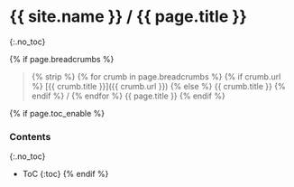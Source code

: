 # {{ site.name }} / {{ page.title }}
{:.no_toc}

{% if page.breadcrumbs %}
> {% strip %}
    {% for crumb in page.breadcrumbs %}
        {% if crumb.url %}
        [{{ crumb.title }}]({{ crumb.url }})
        {% else %}
        {{ crumb.title }}
        {% endif %}
        /
    {% endfor %}
    {{ page.title }}
{% endif %}

{% if page.toc_enable %}
### Contents
{:.no_toc}
- ToC
{:toc}
{% endif %}
